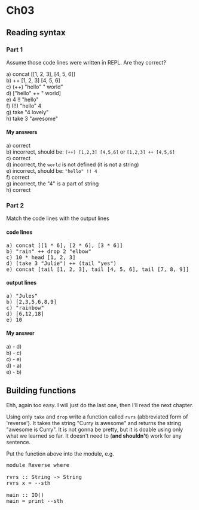 # Ch03

## Reading syntax

### Part 1

Assume those code lines were written in REPL. Are they correct?

a) concat [[1, 2, 3], [4, 5, 6]]<br>
b) ++ [1, 2, 3] [4, 5, 6]<br>
c) (++) "hello" " world"<br>
d) ["hello" ++ " world]<br>
e) 4 !! "hello"<br>
f) (!!) "hello" 4<br>
g) take "4 lovely"<br>
h) take 3 "awesome"<br>

#### My answers

a) correct<br>
b) incorrect, should be: `(++) [1,2,3] [4,5,6]` or `[1,2,3] ++ [4,5,6]`<br>
c) correct<br>
d) incorrect, the `world` is not defined (it is not a string)<br>
e) incorrect, should be: `"hello" !! 4`<br>
f) correct<br>
g) incorrect, the "4" is a part of string<br>
h) correct<br>

### Part 2

Match the code lines with the output lines

#### code lines

<pre>
a) concat [[1 * 6], [2 * 6], [3 * 6]]
b) "rain" ++ drop 2 "elbow"
c) 10 * head [1, 2, 3]
d) (take 3 "Julie") ++ (tail "yes")
e) concat [tail [1, 2, 3], tail [4, 5, 6], tail [7, 8, 9]]
</pre>

#### output lines

<pre>
a) "Jules"
b) [2,3,5,6,8,9]
c) "rainbow"
d) [6,12,18]
e) 10
</pre>

#### My answer

a) - d)<br>
b) - c)<br>
c) - e)<br>
d) - a)<br>
e) - b)<br>

## Building functions

Ehh, again too easy. I will just do the last one, then I'll read the next chapter.

Using only `take` and `drop` write a function called `rvrs` (abbreviated form of 'reverse'). It takes the string "Curry is awesome" and returns the string "awesome is Curry". It is not gonna be pretty, but it is doable using only what we learned so far. It doesn't need to (**and shouldn't**) work for any sentence.

Put the function above into the module, e.g.

<pre>
module Reverse where

rvrs :: String -> String
rvrs x = --sth

main :: IO()
main = print --sth
</pre>
